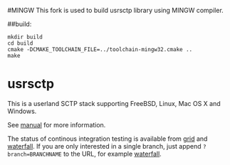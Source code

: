 #MINGW
This fork is used to build usrsctp library using MINGW compiler.

##build:
```
mkdir build
cd build
cmake -DCMAKE_TOOLCHAIN_FILE=../toolchain-mingw32.cmake ..
make
```

# usrsctp

This is a userland SCTP stack supporting FreeBSD, Linux, Mac OS X and Windows.

See [manual](Manual.md) for more information.

The status of continous integration testing is available from [grid](http://212.201.121.77:18010/grid) and [waterfall](http://212.201.121.77:18010/waterfall).
If you are only interested in a single branch, just append `?branch=BRANCHNAME` to the URL, for example [waterfall](http://212.201.121.77:18010/waterfall?branch=master).

